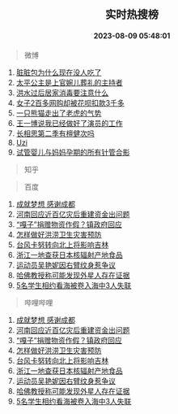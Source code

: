 <div align="center"><h2>实时热搜榜</h2><h4>2023-08-09 05:48:01</h4></div>

> 微博  

1. [脏脏包为什么现在没人吃了](https://s.weibo.com/weibo?q=%23%E8%84%8F%E8%84%8F%E5%8C%85%E4%B8%BA%E4%BB%80%E4%B9%88%E7%8E%B0%E5%9C%A8%E6%B2%A1%E4%BA%BA%E5%90%83%E4%BA%86%23&t=31&band_rank=1&Refer=top)<br />
2. [太平公主是上官婉儿葬礼的主持者](https://s.weibo.com/weibo?q=%23%E5%A4%AA%E5%B9%B3%E5%85%AC%E4%B8%BB%E6%98%AF%E4%B8%8A%E5%AE%98%E5%A9%89%E5%84%BF%E8%91%AC%E7%A4%BC%E7%9A%84%E4%B8%BB%E6%8C%81%E8%80%85%23&t=31&band_rank=2&Refer=top)<br />
3. [洪水过后居家消毒要注意什么](https://s.weibo.com/weibo?q=%23%E6%B4%AA%E6%B0%B4%E8%BF%87%E5%90%8E%E5%B1%85%E5%AE%B6%E6%B6%88%E6%AF%92%E8%A6%81%E6%B3%A8%E6%84%8F%E4%BB%80%E4%B9%88%23&t=31&band_rank=3&Refer=top)<br />
4. [女子2百多网购却被花呗扣款3千多](https://s.weibo.com/weibo?q=%23%E5%A5%B3%E5%AD%902%E7%99%BE%E5%A4%9A%E7%BD%91%E8%B4%AD%E5%8D%B4%E8%A2%AB%E8%8A%B1%E5%91%97%E6%89%A3%E6%AC%BE3%E5%8D%83%E5%A4%9A%23&t=31&band_rank=4&Refer=top)<br />
5. [一只熊猫走出了老虎的气势](https://s.weibo.com/weibo?q=%23%E4%B8%80%E5%8F%AA%E7%86%8A%E7%8C%AB%E8%B5%B0%E5%87%BA%E4%BA%86%E8%80%81%E8%99%8E%E7%9A%84%E6%B0%94%E5%8A%BF%23&t=31&band_rank=5&Refer=top)<br />
6. [王一博说我已经做好了演员的工作](https://s.weibo.com/weibo?q=%23%E7%8E%8B%E4%B8%80%E5%8D%9A%E8%AF%B4%E6%88%91%E5%B7%B2%E7%BB%8F%E5%81%9A%E5%A5%BD%E4%BA%86%E6%BC%94%E5%91%98%E7%9A%84%E5%B7%A5%E4%BD%9C%23&t=31&band_rank=6&Refer=top)<br />
7. [长相思第二季有檀健次吗](https://s.weibo.com/weibo?q=%23%E9%95%BF%E7%9B%B8%E6%80%9D%E7%AC%AC%E4%BA%8C%E5%AD%A3%E6%9C%89%E6%AA%80%E5%81%A5%E6%AC%A1%E5%90%97%23&t=31&band_rank=7&Refer=top)<br />
8. [Uzi](https://s.weibo.com/weibo?q=Uzi&t=31&band_rank=8&Refer=top)<br />
9. [试管婴儿与妈妈孕期的所有针管合影](https://s.weibo.com/weibo?q=%E8%AF%95%E7%AE%A1%E5%A9%B4%E5%84%BF%E4%B8%8E%E5%A6%88%E5%A6%88%E5%AD%95%E6%9C%9F%E7%9A%84%E6%89%80%E6%9C%89%E9%92%88%E7%AE%A1%E5%90%88%E5%BD%B1&t=31&band_rank=9&Refer=top)<br />

> 知乎  


> 百度  

1. [成就梦想 感谢成都](https://www.baidu.com/s?wd=%E6%88%90%E5%B0%B1%E6%A2%A6%E6%83%B3+%E6%84%9F%E8%B0%A2%E6%88%90%E9%83%BD&sa=fyb_news&rsv_dl=fyb_news)<br />
2. [河南回应近百亿灾后重建资金出问题](https://www.baidu.com/s?wd=%E6%B2%B3%E5%8D%97%E5%9B%9E%E5%BA%94%E8%BF%91%E7%99%BE%E4%BA%BF%E7%81%BE%E5%90%8E%E9%87%8D%E5%BB%BA%E8%B5%84%E9%87%91%E5%87%BA%E9%97%AE%E9%A2%98&sa=fyb_news&rsv_dl=fyb_news)<br />
3. [“嘎子”捐赠物资作假？镇政府回应](https://www.baidu.com/s?wd=%E2%80%9C%E5%98%8E%E5%AD%90%E2%80%9D%E6%8D%90%E8%B5%A0%E7%89%A9%E8%B5%84%E4%BD%9C%E5%81%87%EF%BC%9F%E9%95%87%E6%94%BF%E5%BA%9C%E5%9B%9E%E5%BA%94&sa=fyb_news&rsv_dl=fyb_news)<br />
4. [怎样做好洪涝卫生灾害预防](https://www.baidu.com/s?wd=%E6%80%8E%E6%A0%B7%E5%81%9A%E5%A5%BD%E6%B4%AA%E6%B6%9D%E5%8D%AB%E7%94%9F%E7%81%BE%E5%AE%B3%E9%A2%84%E9%98%B2&sa=fyb_news&rsv_dl=fyb_news)<br />
5. [台风卡努转向北上将影响吉林](https://www.baidu.com/s?wd=%E5%8F%B0%E9%A3%8E%E5%8D%A1%E5%8A%AA%E8%BD%AC%E5%90%91%E5%8C%97%E4%B8%8A%E5%B0%86%E5%BD%B1%E5%93%8D%E5%90%89%E6%9E%97&sa=fyb_news&rsv_dl=fyb_news)<br />
6. [浙江一地查获日本核辐射产地食品](https://www.baidu.com/s?wd=%E6%B5%99%E6%B1%9F%E4%B8%80%E5%9C%B0%E6%9F%A5%E8%8E%B7%E6%97%A5%E6%9C%AC%E6%A0%B8%E8%BE%90%E5%B0%84%E4%BA%A7%E5%9C%B0%E9%A3%9F%E5%93%81&sa=fyb_news&rsv_dl=fyb_news)<br />
7. [运动员吴艳妮因右臂纹身惹争议](https://www.baidu.com/s?wd=%E8%BF%90%E5%8A%A8%E5%91%98%E5%90%B4%E8%89%B3%E5%A6%AE%E5%9B%A0%E5%8F%B3%E8%87%82%E7%BA%B9%E8%BA%AB%E6%83%B9%E4%BA%89%E8%AE%AE&sa=fyb_news&rsv_dl=fyb_news)<br />
8. [哈佛教授称可能发现外星人存在证据](https://www.baidu.com/s?wd=%E5%93%88%E4%BD%9B%E6%95%99%E6%8E%88%E7%A7%B0%E5%8F%AF%E8%83%BD%E5%8F%91%E7%8E%B0%E5%A4%96%E6%98%9F%E4%BA%BA%E5%AD%98%E5%9C%A8%E8%AF%81%E6%8D%AE&sa=fyb_news&rsv_dl=fyb_news)<br />
9. [5名学生相约看海被卷入海中3人失联](https://www.baidu.com/s?wd=5%E5%90%8D%E5%AD%A6%E7%94%9F%E7%9B%B8%E7%BA%A6%E7%9C%8B%E6%B5%B7%E8%A2%AB%E5%8D%B7%E5%85%A5%E6%B5%B7%E4%B8%AD3%E4%BA%BA%E5%A4%B1%E8%81%94&sa=fyb_news&rsv_dl=fyb_news)<br />

> 哔哩哔哩  

1. [成就梦想 感谢成都](https://www.baidu.com/s?wd=%E6%88%90%E5%B0%B1%E6%A2%A6%E6%83%B3+%E6%84%9F%E8%B0%A2%E6%88%90%E9%83%BD&sa=fyb_news&rsv_dl=fyb_news)<br />
2. [河南回应近百亿灾后重建资金出问题](https://www.baidu.com/s?wd=%E6%B2%B3%E5%8D%97%E5%9B%9E%E5%BA%94%E8%BF%91%E7%99%BE%E4%BA%BF%E7%81%BE%E5%90%8E%E9%87%8D%E5%BB%BA%E8%B5%84%E9%87%91%E5%87%BA%E9%97%AE%E9%A2%98&sa=fyb_news&rsv_dl=fyb_news)<br />
3. [“嘎子”捐赠物资作假？镇政府回应](https://www.baidu.com/s?wd=%E2%80%9C%E5%98%8E%E5%AD%90%E2%80%9D%E6%8D%90%E8%B5%A0%E7%89%A9%E8%B5%84%E4%BD%9C%E5%81%87%EF%BC%9F%E9%95%87%E6%94%BF%E5%BA%9C%E5%9B%9E%E5%BA%94&sa=fyb_news&rsv_dl=fyb_news)<br />
4. [怎样做好洪涝卫生灾害预防](https://www.baidu.com/s?wd=%E6%80%8E%E6%A0%B7%E5%81%9A%E5%A5%BD%E6%B4%AA%E6%B6%9D%E5%8D%AB%E7%94%9F%E7%81%BE%E5%AE%B3%E9%A2%84%E9%98%B2&sa=fyb_news&rsv_dl=fyb_news)<br />
5. [台风卡努转向北上将影响吉林](https://www.baidu.com/s?wd=%E5%8F%B0%E9%A3%8E%E5%8D%A1%E5%8A%AA%E8%BD%AC%E5%90%91%E5%8C%97%E4%B8%8A%E5%B0%86%E5%BD%B1%E5%93%8D%E5%90%89%E6%9E%97&sa=fyb_news&rsv_dl=fyb_news)<br />
6. [浙江一地查获日本核辐射产地食品](https://www.baidu.com/s?wd=%E6%B5%99%E6%B1%9F%E4%B8%80%E5%9C%B0%E6%9F%A5%E8%8E%B7%E6%97%A5%E6%9C%AC%E6%A0%B8%E8%BE%90%E5%B0%84%E4%BA%A7%E5%9C%B0%E9%A3%9F%E5%93%81&sa=fyb_news&rsv_dl=fyb_news)<br />
7. [运动员吴艳妮因右臂纹身惹争议](https://www.baidu.com/s?wd=%E8%BF%90%E5%8A%A8%E5%91%98%E5%90%B4%E8%89%B3%E5%A6%AE%E5%9B%A0%E5%8F%B3%E8%87%82%E7%BA%B9%E8%BA%AB%E6%83%B9%E4%BA%89%E8%AE%AE&sa=fyb_news&rsv_dl=fyb_news)<br />
8. [哈佛教授称可能发现外星人存在证据](https://www.baidu.com/s?wd=%E5%93%88%E4%BD%9B%E6%95%99%E6%8E%88%E7%A7%B0%E5%8F%AF%E8%83%BD%E5%8F%91%E7%8E%B0%E5%A4%96%E6%98%9F%E4%BA%BA%E5%AD%98%E5%9C%A8%E8%AF%81%E6%8D%AE&sa=fyb_news&rsv_dl=fyb_news)<br />
9. [5名学生相约看海被卷入海中3人失联](https://www.baidu.com/s?wd=5%E5%90%8D%E5%AD%A6%E7%94%9F%E7%9B%B8%E7%BA%A6%E7%9C%8B%E6%B5%B7%E8%A2%AB%E5%8D%B7%E5%85%A5%E6%B5%B7%E4%B8%AD3%E4%BA%BA%E5%A4%B1%E8%81%94&sa=fyb_news&rsv_dl=fyb_news)<br />
